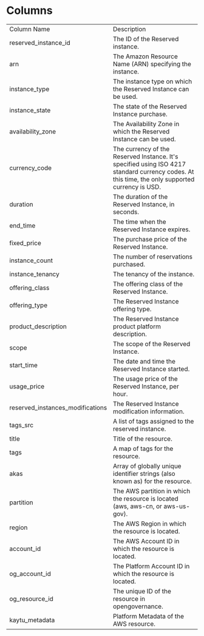 # Columns  

<table>
	<tr><td>Column Name</td><td>Description</td></tr>
	<tr><td>reserved_instance_id</td><td>The ID of the Reserved instance.</td></tr>
	<tr><td>arn</td><td>The Amazon Resource Name (ARN) specifying the instance.</td></tr>
	<tr><td>instance_type</td><td>The instance type on which the Reserved Instance can be used.</td></tr>
	<tr><td>instance_state</td><td>The state of the Reserved Instance purchase.</td></tr>
	<tr><td>availability_zone</td><td>The Availability Zone in which the Reserved Instance can be used.</td></tr>
	<tr><td>currency_code</td><td>The currency of the Reserved Instance. It&#39;s specified using ISO 4217 standard currency codes. At this time, the only supported currency is USD.</td></tr>
	<tr><td>duration</td><td>The duration of the Reserved Instance, in seconds.</td></tr>
	<tr><td>end_time</td><td>The time when the Reserved Instance expires.</td></tr>
	<tr><td>fixed_price</td><td>The purchase price of the Reserved Instance.</td></tr>
	<tr><td>instance_count</td><td>The number of reservations purchased.</td></tr>
	<tr><td>instance_tenancy</td><td>The tenancy of the instance.</td></tr>
	<tr><td>offering_class</td><td>The offering class of the Reserved Instance.</td></tr>
	<tr><td>offering_type</td><td>The Reserved Instance offering type.</td></tr>
	<tr><td>product_description</td><td>The Reserved Instance product platform description.</td></tr>
	<tr><td>scope</td><td>The scope of the Reserved Instance.</td></tr>
	<tr><td>start_time</td><td>The date and time the Reserved Instance started.</td></tr>
	<tr><td>usage_price</td><td>The usage price of the Reserved Instance, per hour.</td></tr>
	<tr><td>reserved_instances_modifications</td><td>The Reserved Instance modification information.</td></tr>
	<tr><td>tags_src</td><td>A list of tags assigned to the reserved instance.</td></tr>
	<tr><td>title</td><td>Title of the resource.</td></tr>
	<tr><td>tags</td><td>A map of tags for the resource.</td></tr>
	<tr><td>akas</td><td>Array of globally unique identifier strings (also known as) for the resource.</td></tr>
	<tr><td>partition</td><td>The AWS partition in which the resource is located (aws, aws-cn, or aws-us-gov).</td></tr>
	<tr><td>region</td><td>The AWS Region in which the resource is located.</td></tr>
	<tr><td>account_id</td><td>The AWS Account ID in which the resource is located.</td></tr>
	<tr><td>og_account_id</td><td>The Platform Account ID in which the resource is located.</td></tr>
	<tr><td>og_resource_id</td><td>The unique ID of the resource in opengovernance.</td></tr>
	<tr><td>kaytu_metadata</td><td>Platform Metadata of the AWS resource.</td></tr>
</table>